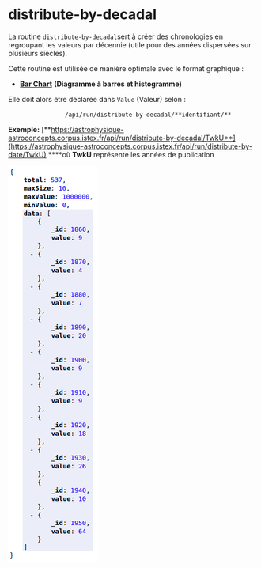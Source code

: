 # distribute-by-decadal

La routine `distribute-by-decadal`sert  à créer des chronologies en regroupant les valeurs par décennie \(utile pour des années dispersées sur plusieurs siècles\). 

Cette routine est utilisée de manière optimale avec le format graphique :

* [**Bar Chart**](../../administration/modele/format/distribution-charts/barchart.md) **\(Diagramme à barres et histogramme\)**

Elle doit alors être déclarée dans `Value` \(Valeur\) selon :

                    /api/run/distribute-by-decadal/**identifiant/**

**Exemple:** [**https://astrophysique-astroconcepts.corpus.istex.fr/api/run/distribute-by-decadal/TwkU**](https://astrophysique-astroconcepts.corpus.istex.fr/api/run/distribute-by-date/TwkU) ****où **TwkU** représente les années de publication 

![](../../.gitbook/assets/image%20%2816%29%20%281%29.png)

